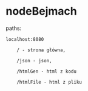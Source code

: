 # nodeBejmach

paths:
    
    localhost:8080
        
        / - strona główna,

        /json - json,

        /htmlGen - html z kodu

        /htmlFile - html z pliku
